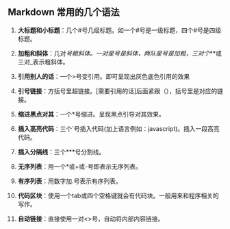 ## Markdown 常用的几个语法

1. **大标题和小标题**：几个#号几级标题。如一个#号是一级标题，四个#号是四级标题。

2. **加粗和斜体**：几对*号粗斜体。一对星号是斜体，两队星号是加粗，三对个***或三对_表示粗斜体。

3. **引用别人的话**：一个>号变引用。即可呈现出灰色底色引用的效果

4. **引号链接**：方括号里超链接。[需要引用的话]后面紧跟（），括号里是对应的链接。

5. **缩进黑点对其**：一个*号缩进。呈现黑点引导对其效果。

6. **插入高亮代码**：三个`号插入代码(加上语言例如：javascript)。插入一段高亮代码。

7. **插入分隔线**：三个***号分割线。

8. **无序列表**：用一个*或+或-号即表示无序列表。

9. **有序列表**：用数字加.号表示有序列表。

10. **代码区块**：使用一个tab或四个空格键就会有代码块。一般用来和程序相关的写作。

11. **自动链接**：直接使用一对<>号，自动将内部内容链接。


